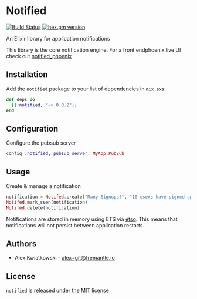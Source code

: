 # Notified

[![Build Status](https://github.com/fremantle-industries/notified/workflows/test/badge.svg?branch=main)](https://github.com/fremantle-industries/notified/actions?query=workflow%3Atest)
[![hex.pm version](https://img.shields.io/hexpm/v/notified.svg?style=flat)](https://hex.pm/packages/notified)

An Elixir library for application notifications

This library is the core notification engine. For a front endphoenix live UI check out [notified_phoenix](https://github.com/fremantle-industries/notified_phoenix)

## Installation

Add the `notified` package to your list of dependencies in `mix.exs`:

```elixir
def deps do
  [{:notified, "~> 0.0.2"}]
end
```

## Configuration

Configure the pubsub server

```elixir
config :notified, pubsub_server: MyApp.PubSub
```

## Usage

Create & manage a notification

```elixir
notification = Notifed.create("Many Signups!", "10 users have signed up in the last 5 minutes", ["users", "campaign-1"])
Notifed.mark_seen(notification)
Notifed.delete(notification)
```

Notifications are stored in memory using ETS via [etso](https://github.com/evadne/etso). This
means that notifications will not persist between application restarts.

## Authors

- Alex Kwiatkowski - alex+git@fremantle.io

## License

`notified` is released under the [MIT license](./LICENSE)
